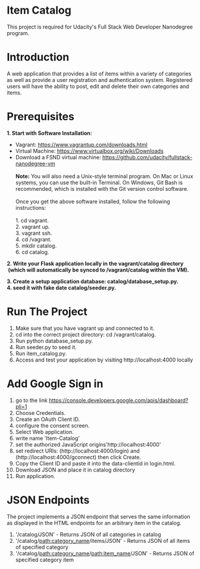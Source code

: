 # Item Catalog
This project is required for Udacity's Full Stack Web Developer Nanodegree program.

# Introduction
A web application that provides a list of items within a variety of categories as well as provide a user registration and authentication system. Registered users will have the ability to post, edit and delete their own categories and items.

# Prerequisites
__1. Start	with	Software	Installation:__
* Vagrant:	https://www.vagrantup.com/downloads.html	
* Virtual	Machine:	https://www.virtualbox.org/wiki/Downloads	
* Download	a	FSND	virtual	machine:	https://github.com/udacity/fullstack-nanodegree-vm	
<br /> __Note:__ You	will	also	need	a	Unix-style	terminal	program.	On	Mac	or	Linux	systems,	you	can	use	the	built-in	Terminal.	On	Windows, Git	Bash is recommended,	which	is	installed	with	the	Git	version	control	software.	
<br />Once	you	get	the	above	software	installed,	follow	the	following	instructions:	
<br />1. cd vagrant.
<br />2. vagrant up.
<br />3. vagrant ssh. 
<br />4. cd /vagrant.
<br />5. mkdir catalog.
<br />6. cd catalog. 
 
__2. Write your Flask application locally in the vagrant/catalog directory 
</br>&nbsp;(which will automatically be synced to /vagrant/catalog     within the VM).__

__3. Create a setup application database: catalog/database_setup.py.__
</br>__4. seed it with fake date catalog/seeder.py.__

# Run The Project
1. Make sure that you have vagrant up and connected to it.
2. cd into the correct project directory: cd /vagrant/catalog.
3. Run python database_setup.py.
4. Run seeder.py to seed it.
5. Run item_catalog.py.
6. Access and test your application by visiting http://localhost:4000 locally

# Add Google Sign in
1. go to the link https://console.developers.google.com/apis/dashboard?pli=1
2. Choose Credentials.
3. Create an OAuth Client ID.
4. configure the consent screen.
5. Select Web application.
6. write name 'Item-Catalog'
7. set the authorized JavaScript origins'http://localhost:4000'
8. set redirect URIs: (http://localhost:4000/login) and (http://localhost:4000/gconnect) then click Create.
9. Copy the Client ID and paste it into the data-clientid in login.html.
10. Download JSON and place it in catalog directory
11. Run application.

# JSON Endpoints
The project implements a JSON endpoint that serves the same information as displayed in the HTML endpoints for an arbitrary item in the catalog.
1. '/catalog/JSON' - Returns JSON of all categories in catalog
2. '/catalog/<path:category_name>/items/JSON' - Returns JSON of all items of specified category
3. '/catalog/<path:category_name>/<path:item_name>/JSON' - Returns JSON of specified category item
